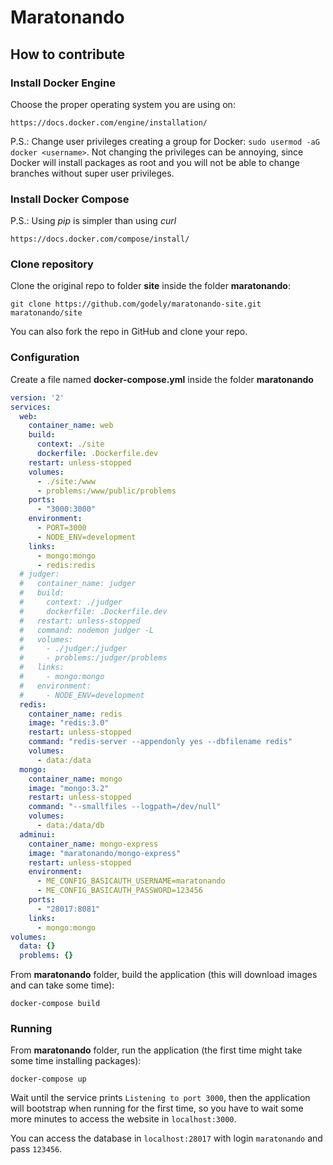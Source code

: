 # Maratonando

## How to contribute

### Install Docker Engine

Choose the proper operating system you are using on:

```
https://docs.docker.com/engine/installation/
```

P.S.: Change user privileges creating a group for Docker: `sudo usermod -aG docker <username>`.
Not changing the privileges can be annoying, since Docker will install packages as root and
you will not be able to change branches without super user privileges.

### Install Docker Compose

P.S.: Using _pip_ is simpler than using _curl_

```
https://docs.docker.com/compose/install/
```

### Clone repository

Clone the original repo to folder **site** inside the folder **maratonando**:

```
git clone https://github.com/godely/maratonando-site.git maratonando/site
```

You can also fork the repo in GitHub and clone your repo.

### Configuration

Create a file named **docker-compose.yml** inside the folder **maratonando**

```yml
version: '2'
services:
  web:
    container_name: web
    build:
      context: ./site
      dockerfile: .Dockerfile.dev
    restart: unless-stopped
    volumes:
      - ./site:/www
      - problems:/www/public/problems
    ports:
      - "3000:3000"
    environment:
      - PORT=3000
      - NODE_ENV=development
    links:
      - mongo:mongo
      - redis:redis
  # judger:
  #   container_name: judger
  #   build:
  #     context: ./judger
  #     dockerfile: .Dockerfile.dev
  #   restart: unless-stopped
  #   command: nodemon judger -L
  #   volumes:
  #     - ./judger:/judger
  #     - problems:/judger/problems
  #   links:
  #     - mongo:mongo
  #   environment:
  #     - NODE_ENV=development
  redis:
    container_name: redis
    image: "redis:3.0"
    restart: unless-stopped
    command: "redis-server --appendonly yes --dbfilename redis"
    volumes:
      - data:/data
  mongo:
    container_name: mongo
    image: "mongo:3.2"
    restart: unless-stopped
    command: "--smallfiles --logpath=/dev/null"
    volumes:
      - data:/data/db
  adminui:
    container_name: mongo-express
    image: "maratonando/mongo-express"
    restart: unless-stopped
    environment:
      - ME_CONFIG_BASICAUTH_USERNAME=maratonando
      - ME_CONFIG_BASICAUTH_PASSWORD=123456
    ports:
      - "28017:8081"
    links:
      - mongo:mongo
volumes:
  data: {}
  problems: {}
```

From **maratonando** folder, build the application (this will download images and can take some time):

```
docker-compose build
```

### Running

From **maratonando** folder, run the application (the first time might take some time installing packages):

```
docker-compose up
```

Wait until the service prints `Listening to port 3000`, then the application will bootstrap when running 
for the first time, so you have to wait some more minutes to access the website in `localhost:3000`.

You can access the database in `localhost:28017` with login `maratonando` and pass `123456`.
